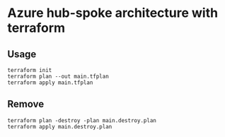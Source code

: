 # Azure hub-spoke architecture with terraform

## Usage

```
terraform init
terraform plan --out main.tfplan
terraform apply main.tfplan
```

## Remove

```
terraform plan -destroy -plan main.destroy.plan
terraform apply main.destroy.plan
```
